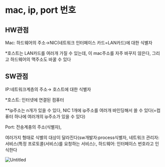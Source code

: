 # mac, ip, port 번호

## HW관점

Mac: 하드웨어의 주소→NIC(네트워크 인터페이스 카드=LAN카드)에 대한 식별자

*호스트는 LAN카드를 여러개 가질 수 있는데, 이 mac주소를 자주 바꾸지 않은다, 그리고 하드웨어의 맥주소도 바꿀 수 있다

## SW관점

IP:네트워크계층의 주소→ 호스트에 대한 식별자

*호스트: 인터넷에 연결된 컴퓨터

**ip주소는 n개가 있을 수 있다, NIC 1개에 ip주소를 여러개 바인딩해서 쓸 수 있다(=컴퓨터 하나에 여러개의 ip주소가 있을 수 있다)

Port: 전송계충의 주소(식별자), 

여러가지 형태로 식별의 대상이 달라진다(sw개발자:process식별자, 네트워크 관리자: 서비스(특정 프로토콜(서비스)를 요청하는 서비스):, 하드웨어: 인터페이스 번호라고 인식한다

![Untitled](/%EB%84%A4%ED%8A%B8%EC%9B%8C%ED%81%AC/mac%2Cip%2Cport.png)